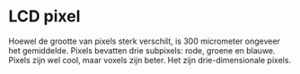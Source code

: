 # LCD pixel

Hoewel de grootte van pixels sterk verschilt, is 300 micrometer ongeveer het
gemiddelde. Pixels bevatten drie subpixels: rode, groene en blauwe. Pixels zijn
wel cool, maar voxels zijn beter. Het zijn drie-dimensionale pixels.
